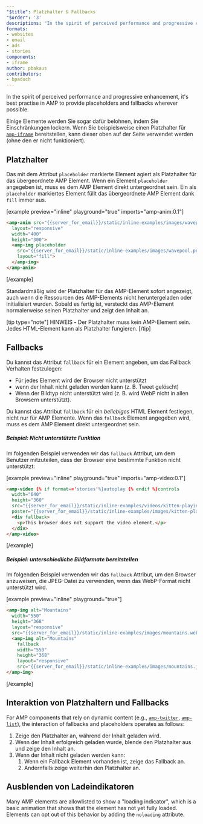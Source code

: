 ```yaml
---
"$title": Platzhalter & Fallbacks
"$order": '3'
descriptions: "In the spirit of perceived performance and progressive enhancement, it's best practise in AMP to provide placeholders and fallbacks wherever possible."
formats:
- websites
- email
- ads
- stories
components:
- iframe
author: pbakaus
contributors:
- bpaduch
---
```


In the spirit of perceived performance and progressive enhancement, it's best practise in AMP to provide placeholders and fallbacks wherever possible.

Einige Elemente werden Sie sogar dafür belohnen, indem Sie Einschränkungen lockern. Wenn Sie beispielsweise einen Platzhalter für [`amp-iframe`](../../../../documentation/components/reference/amp-iframe.md#iframe-with-placeholder) bereitstellen, kann dieser oben auf der Seite verwendet werden (ohne den er nicht funktioniert).

## Platzhalter

Das mit dem Attribut `placeholder` markierte Element agiert als Platzhalter für das übergeordnete AMP Element. Wenn ein Element `placeholder` angegeben ist, muss es dem AMP Element direkt untergeordnet sein. Ein als `placeholder` markiertes Element füllt das übergeordnete AMP Element dank `fill` immer aus.

[example preview="inline" playground="true" imports="amp-anim:0.1"]
```html
<amp-anim src="{{server_for_email}}/static/inline-examples/images/wavepool.gif"
  layout="responsive"
  width="400"
  height="300">
  <amp-img placeholder
    src="{{server_for_email}}/static/inline-examples/images/wavepool.png"
    layout="fill">
  </amp-img>
</amp-anim>
```
[/example]

Standardmäßig wird der Platzhalter für das AMP-Element sofort angezeigt, auch wenn die Ressourcen des AMP-Elements nicht heruntergeladen oder initialisiert wurden. Sobald es fertig ist, versteckt das AMP-Element normalerweise seinen Platzhalter und zeigt den Inhalt an.

[tip type="note"] HINWEIS **-** Der Platzhalter muss kein AMP-Element sein. Jedes HTML-Element kann als Platzhalter fungieren. [/tip]

## Fallbacks <a name="fallbacks"></a>

Du kannst das Attribut `fallback` für ein Element angeben, um das Fallback Verhalten festzulegen:

- Für jedes Element wird der Browser nicht unterstützt
- wenn der Inhalt nicht geladen werden kann (z. B. Tweet gelöscht)
- Wenn der Bildtyp nicht unterstützt wird (z. B. wird WebP nicht in allen Browsern unterstützt).

Du kannst das Attribut `fallback` für ein *beliebiges* HTML Element festlegen, nicht nur für AMP Elemente. Wenn das `fallback` Element angegeben wird, muss es dem AMP Element direkt untergeordnet sein.

##### Beispiel: Nicht unterstützte Funktion

Im folgenden Beispiel verwenden wir das `fallback` Attribut, um dem Benutzer mitzuteilen, dass der Browser eine bestimmte Funktion nicht unterstützt:

[example preview="inline" playground="true" imports="amp-video:0.1"]
```html
<amp-video {% if format=='stories'%}autoplay {% endif %}controls
  width="640"
  height="360"
  src="{{server_for_email}}/static/inline-examples/videos/kitten-playing.mp4"
  poster="{{server_for_email}}/static/inline-examples/images/kitten-playing.png">
  <div fallback>
    <p>This browser does not support the video element.</p>
  </div>
</amp-video>
```
[/example]

##### Beispiel: unterschiedliche Bildformate bereitstellen

Im folgenden Beispiel verwenden wir das `fallback` Attribut, um den Browser anzuweisen, die JPEG-Datei zu verwenden, wenn das WebP-Format nicht unterstützt wird.

[example preview="inline" playground="true"]
```html
<amp-img alt="Mountains"
  width="550"
  height="368"
  layout="responsive"
  src="{{server_for_email}}/static/inline-examples/images/mountains.webp">
  <amp-img alt="Mountains"
    fallback
    width="550"
    height="368"
    layout="responsive"
    src="{{server_for_email}}/static/inline-examples/images/mountains.jpg"></amp-img>
</amp-img>
```
[/example]

## Interaktion von Platzhaltern und Fallbacks

For AMP components that rely on dynamic content (e.g., [`amp-twitter`](../../../../documentation/components/reference/amp-twitter.md), [`amp-list`](../../../../documentation/components/reference/amp-list.md)), the interaction of fallbacks and placeholders operates as follows:

<ol>
  <li>Zeige den Platzhalter an, während der Inhalt geladen wird.</li>
  <li>Wenn der Inhalt erfolgreich geladen wurde, blende den Platzhalter aus und zeige den Inhalt an.</li>
  <li>Wenn der Inhalt nicht geladen werden kann:     <ol>       <li>Wenn ein Fallback Element vorhanden ist, zeige das Fallback an.</li>       <li>Andernfalls zeige weiterhin den Platzhalter an.</li>     </ol>
</li>
</ol>

## Ausblenden von Ladeindikatoren

Many AMP elements are allowlisted to show a "loading indicator", which is a basic animation that shows that the element has not yet fully loaded. Elements can opt out of this behavior by adding the `noloading` attribute.
